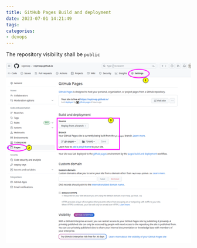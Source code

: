 ```yaml
---
title: GitHub Pages Build and deployment
date: 2023-07-01 14:21:49
tags:
categories:
- devops
---
```


The repository visibility shall be `public`

![image-20230701142405404](github-pages-deploy/image-20230701142405404.png)
